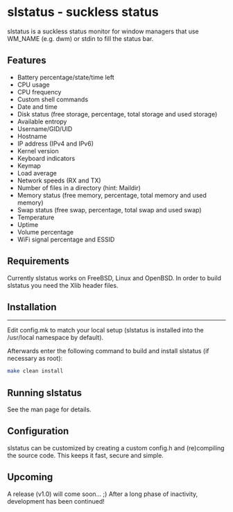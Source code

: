 # slstatus - suckless status
slstatus is a suckless status monitor for window managers that use WM_NAME
(e.g. dwm) or stdin to fill the status bar.


## Features
- Battery percentage/state/time left
- CPU usage
- CPU frequency
- Custom shell commands
- Date and time
- Disk status (free storage, percentage, total storage and used storage)
- Available entropy
- Username/GID/UID
- Hostname
- IP address (IPv4 and IPv6)
- Kernel version
- Keyboard indicators
- Keymap
- Load average
- Network speeds (RX and TX)
- Number of files in a directory (hint: Maildir)
- Memory status (free memory, percentage, total memory and used memory)
- Swap status (free swap, percentage, total swap and used swap)
- Temperature
- Uptime
- Volume percentage
- WiFi signal percentage and ESSID


## Requirements

Currently slstatus works on FreeBSD, Linux and OpenBSD.
In order to build slstatus you need the Xlib header files.


## Installation
------------
Edit config.mk to match your local setup (slstatus is installed into the
/usr/local namespace by default).

Afterwards enter the following command to build and install slstatus (if
necessary as root):

```bash
make clean install
```

## Running slstatus
See the man page for details.


## Configuration

slstatus can be customized by creating a custom config.h and (re)compiling the
source code. This keeps it fast, secure and simple.


## Upcoming

A release (v1.0) will come soon... ;)
After a long phase of inactivity, development has been continued!
